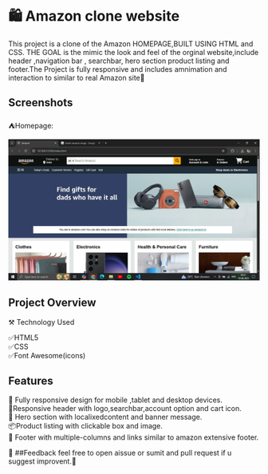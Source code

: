 
# 🛍 Amazon clone website
 This project is a clone of the Amazon HOMEPAGE,BUILT USING HTML and CSS. THE GOAL is the mimic the look and feel of the orginal website,include header ,navigation bar , searchbar, hero section product listing and footer.The Project is fully responsive and includes amnimation and interaction to similar to real Amazon site🎯 


## Screenshots
⛺Homepage:  

![image alt](https://github.com/Divanshugaur001/Amazon-Clone/blob/01bafd6017ee6dad38c7479fd790ac63140df5ed/rer.JPG)


## Project Overview
⚒ Technology Used

✅HTML5  
✅CSS  
✅Font Awesome(icons)  


## Features

 📱 Fully responsive design for mobile ,tablet and desktop devices.  
 🎯Responsive header with logo,searchbar,account option and cart icon.  
🌄 Hero section with localixedcontent and banner message.  
📦Product listing with clickable box and image.  
📄 Footer with multiple-columns and links similar to amazon extensive footer.  


🔔 ##Feedback
feel free to open aissue or sumit and pull request if u suggest improvent.📄
